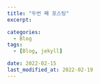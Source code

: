 ```yaml
---
title: "두번 째 포스팅"
excerpt:

categories:
  - Blog
tags:
  - [Blog, jekyll]

date: 2022-02-15
last_modified_at: 2022-02-19
---
```

